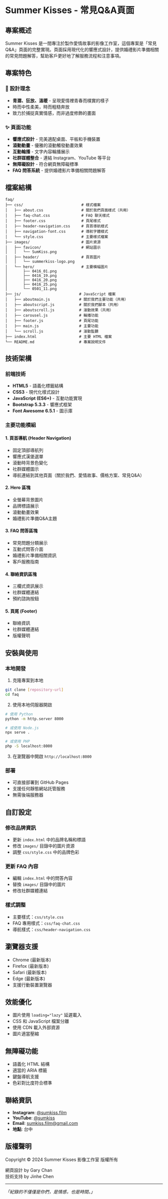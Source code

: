 # Summer Kisses - 常見Q&A頁面

## 專案概述

Summer Kisses 是一間專注於製作愛情故事的影像工作室，這個專案是「常見Q&A」頁面的完整實現。頁面採用現代化的響應式設計，提供婚禮影片準備相關的常見問題解答，幫助客戶更好地了解服務流程和注意事項。

## 專案特色

### 🎨 設計理念
- **青澀、狂放、溫暖** - 呈現愛情裡青春而樸實的樣子
- 時而中性柔美，時而粗糙奔放
- 致力於捕捉真實情感，而非過度修飾的畫面

### ✨ 頁面功能
- **響應式設計** - 完美適配桌面、平板和手機裝置
- **滾動動畫** - 優雅的滾動觸發動畫效果
- **互動輪播** - 文字內容輪播展示
- **社群媒體整合** - 連結 Instagram、YouTube 等平台
- **無障礙設計** - 符合網頁無障礙標準
- **FAQ 問答系統** - 提供婚禮影片準備相關問題解答

## 檔案結構

```
faq/
├── css/                          # 樣式檔案
│   ├── about.css                 # 關於我們頁面樣式（共用）
│   ├── faq-chat.css              # FAQ 聊天樣式
│   ├── footer.css                # 頁尾樣式
│   ├── header-navigation.css     # 頁首導航樣式
│   ├── navigation-font.css       # 導航字體樣式
│   └── style.css                 # 主要樣式檔案
├── images/                       # 圖片資源
│   ├── favicon/                  # 網站圖示
│   │   └── SumKiss.png
│   ├── header/                   # 頁首圖片
│   │   └── summerkiss-logo.png
│   └── hero/                     # 主要橫幅圖片
│       ├── 0416_01.png
│       ├── 0416_19.png
│       ├── 0416_20.png
│       ├── 0416_25.png
│       └── 0501_11.png
├── js/                          # JavaScript 檔案
│   ├── aboutmain.js             # 關於我們主要功能（共用）
│   ├── aboutscript.js           # 關於我們腳本（共用）
│   ├── aboutscroll.js           # 滾動效果（共用）
│   ├── carousel.js              # 輪播功能
│   ├── footer.js                # 頁尾功能
│   ├── main.js                  # 主要功能
│   └── scroll.js                # 滾動監聽
├── index.html                   # 主要 HTML 檔案
└── README.md                    # 專案說明文件
```

## 技術架構

### 前端技術
- **HTML5** - 語義化標籤結構
- **CSS3** - 現代化樣式設計
- **JavaScript (ES6+)** - 互動功能實現
- **Bootstrap 5.3.3** - 響應式框架
- **Font Awesome 6.5.1** - 圖示庫

### 主要功能模組

#### 1. 頁首導航 (Header Navigation)
- 固定頂部導航列
- 響應式漢堡選單
- 滾動時背景色變化
- 社群媒體圖示
- 導航連結到其他頁面（關於我們、愛情故事、價格方案、常見Q&A）

#### 2. Hero 區塊
- 全螢幕背景圖片
- 品牌標語展示
- 滾動動畫效果
- 婚禮影片準備Q&A主題

#### 3. FAQ 問答區塊
- 常見問題分類展示
- 互動式問答介面
- 婚禮影片準備相關資訊
- 客戶服務指南

#### 4. 聯絡資訊區塊
- 三欄式資訊展示
- 社群媒體連結
- 預約諮詢按鈕

#### 5. 頁尾 (Footer)
- 聯絡資訊
- 社群媒體連結
- 版權聲明

## 安裝與使用

### 本地開發
1. 克隆專案到本地
```bash
git clone [repository-url]
cd faq
```

2. 使用本地伺服器開啟
```bash
# 使用 Python
python -m http.server 8000

# 或使用 Node.js
npx serve .

# 或使用 PHP
php -S localhost:8000
```

3. 在瀏覽器中開啟 `http://localhost:8000`

### 部署
- 可直接部署到 GitHub Pages
- 支援任何靜態網站託管服務
- 無需後端服務器

## 自訂設定

### 修改品牌資訊
- 更新 `index.html` 中的品牌名稱和標語
- 修改 `images/` 目錄中的圖片資源
- 調整 `css/style.css` 中的品牌色彩

### 更新 FAQ 內容
- 編輯 `index.html` 中的問答內容
- 替換 `images/` 目錄中的圖片
- 修改社群媒體連結

### 樣式調整
- 主要樣式：`css/style.css`
- FAQ 專用樣式：`css/faq-chat.css`
- 導航樣式：`css/header-navigation.css`

## 瀏覽器支援

- Chrome (最新版本)
- Firefox (最新版本)
- Safari (最新版本)
- Edge (最新版本)
- 支援行動裝置瀏覽器

## 效能優化

- 圖片使用 `loading="lazy"` 延遲載入
- CSS 和 JavaScript 檔案分離
- 使用 CDN 載入外部資源
- 圖片適當壓縮

## 無障礙功能

- 語義化 HTML 結構
- 適當的 ARIA 標籤
- 鍵盤導航支援
- 色彩對比度符合標準

## 聯絡資訊

- **Instagram**: [@sumkiss.film](https://www.instagram.com/sumkiss.film/)
- **YouTube**: [@sumkiss](http://www.youtube.com/@sumkiss)
- **Email**: sumkiss.film@gmail.com
- **地點**: 台中

## 版權聲明

Copyright &copy; 2024 Summer Kisses 影像工作室 版權所有

網頁設計 by Gary Chan  
技術支持 by Jinhe Chen

---

*「紀錄的不僅僅是你們，是情感，也是時間。」* 